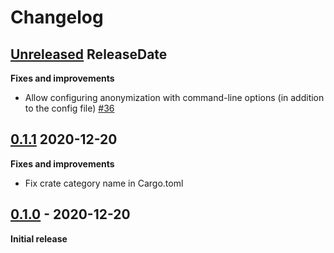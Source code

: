 # Changelog

<!-- next-header -->

## [Unreleased](https://github.com/Ch00k/orthanc-cli/compare/0.1.1...HEAD) ReleaseDate

**Fixes and improvements**

* Allow configuring anonymization with command-line options (in addition to the config file)
  [#36](https://github.com/Ch00k/orthanc-cli/pull/36)

## [0.1.1](https://github.com/Ch00k/orthanc-cli/compare/0.1.0...0.1.1) 2020-12-20

**Fixes and improvements**

* Fix crate category name in Cargo.toml

## [0.1.0](https://github.com/Ch00k/orthanc-cli/releases/tag/0.1.0) - 2020-12-20

**Initial release**
